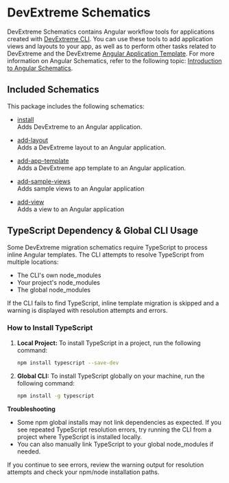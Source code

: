 # DevExtreme Schematics
DevExtreme Schematics contains Angular workflow tools for applications created with [DevExtreme CLI](https://github.com/devexpress/DevExtreme-CLI). You can use these tools to add application views and layouts to your app, as well as to perform other tasks related to DevExtreme and the DevExtreme [Angular Application Template](https://devexpress.github.io/devextreme-angular-template). For more information on Angular Schematics, refer to the following topic: [Introduction to Angular Schematics](https://blog.angular.io/schematics-an-introduction-dc1dfbc2a2b2).

## Included Schematics

This package includes the following schematics:

- [install](src/install)  
 Adds DevExtreme to an Angular application.

- [add-layout](src/add-layout)  
 Adds a DevExtreme layout to an Angular application.

- [add-app-template](src/add-app-template)  
 Adds a DevExtreme app template to an Angular application.

- [add-sample-views](src/add-sample-views)  
 Adds sample views to an Angular application

- [add-view](src/add-view)  
 Adds a view to an Angular application

## TypeScript Dependency & Global CLI Usage

Some DevExtreme migration schematics require TypeScript to process inline Angular templates. The CLI attempts to resolve TypeScript from multiple locations:

- The CLI's own node_modules
- Your project's node_modules
- The global node_modules

If the CLI fails to find TypeScript, inline template migration is skipped and a warning is displayed with resolution attempts and errors.

### How to Install TypeScript

1. **Local Project:** To install TypeScript in a project, run the following command:
   ```sh
   npm install typescript --save-dev
   ```
2. **Global CLI:** To install TypeScript globally on your machine, run the following command:
   ```sh
   npm install -g typescript
   ```

**Troubleshooting**

   - Some npm global installs may not link dependencies as expected. If you see repeated TypeScript resolution errors, try running the CLI from a project where TypeScript is installed locally.
   - You can also manually link TypeScript to your global node_modules if needed.

If you continue to see errors, review the warning output for resolution attempts and check your npm/node installation paths.
